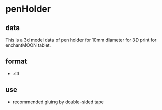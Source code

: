 # penHolder
## data
This is a 3d model data of pen holder for 10mm diameter for 3D print for enchantMOON tablet.
## format
- .stl
## use
- recommended gluing by double-sided tape
